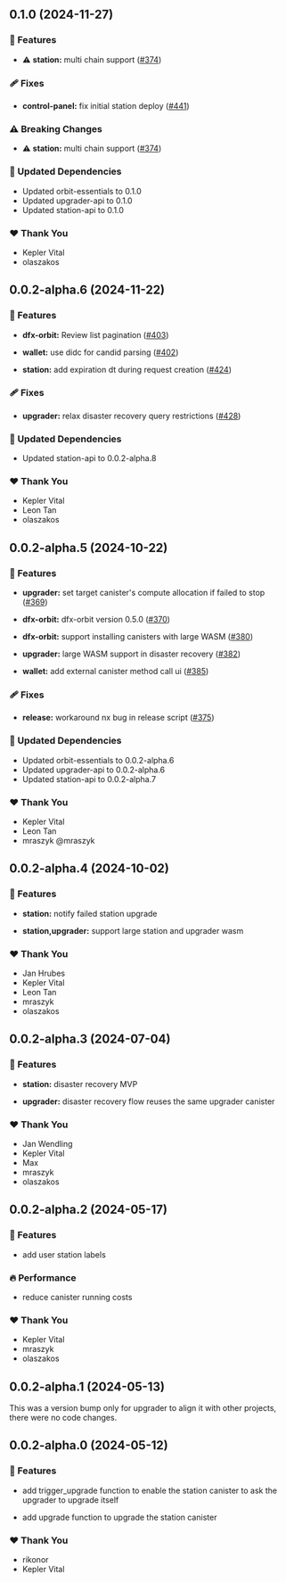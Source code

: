 ## 0.1.0 (2024-11-27)


### 🚀 Features

- ⚠️  **station:** multi chain support ([#374](https://github.com/dfinity/orbit/pull/374))


### 🩹 Fixes

- **control-panel:** fix initial station deploy ([#441](https://github.com/dfinity/orbit/pull/441))


### ⚠️  Breaking Changes

- ⚠️  **station:** multi chain support ([#374](https://github.com/dfinity/orbit/pull/374))

### 🧱 Updated Dependencies

- Updated orbit-essentials to 0.1.0
- Updated upgrader-api to 0.1.0
- Updated station-api to 0.1.0


### ❤️  Thank You

- Kepler Vital
- olaszakos

## 0.0.2-alpha.6 (2024-11-22)


### 🚀 Features

- **dfx-orbit:** Review list pagination ([#403](https://github.com/dfinity/orbit/pull/403))

- **wallet:** use didc for candid parsing ([#402](https://github.com/dfinity/orbit/pull/402))

- **station:** add expiration dt during request creation ([#424](https://github.com/dfinity/orbit/pull/424))


### 🩹 Fixes

- **upgrader:** relax disaster recovery query restrictions ([#428](https://github.com/dfinity/orbit/pull/428))


### 🧱 Updated Dependencies

- Updated station-api to 0.0.2-alpha.8


### ❤️  Thank You

- Kepler Vital
- Leon Tan
- olaszakos

## 0.0.2-alpha.5 (2024-10-22)


### 🚀 Features

- **upgrader:** set target canister's compute allocation if failed to stop ([#369](https://github.com/dfinity/orbit/pull/369))

- **dfx-orbit:** dfx-orbit version 0.5.0 ([#370](https://github.com/dfinity/orbit/pull/370))

- **dfx-orbit:** support installing canisters with large WASM ([#380](https://github.com/dfinity/orbit/pull/380))

- **upgrader:** large WASM support in disaster recovery ([#382](https://github.com/dfinity/orbit/pull/382))

- **wallet:** add external canister method call ui ([#385](https://github.com/dfinity/orbit/pull/385))


### 🩹 Fixes

- **release:** workaround nx bug in release script ([#375](https://github.com/dfinity/orbit/pull/375))


### 🧱 Updated Dependencies

- Updated orbit-essentials to 0.0.2-alpha.6
- Updated upgrader-api to 0.0.2-alpha.6
- Updated station-api to 0.0.2-alpha.7


### ❤️  Thank You

- Kepler Vital
- Leon Tan
- mraszyk @mraszyk

## 0.0.2-alpha.4 (2024-10-02)


### 🚀 Features

- **station:** notify failed station upgrade

- **station,upgrader:** support large station and upgrader wasm


### ❤️  Thank You

- Jan Hrubes
- Kepler Vital
- Leon Tan
- mraszyk
- olaszakos

## 0.0.2-alpha.3 (2024-07-04)


### 🚀 Features

- **station:** disaster recovery MVP

- **upgrader:** disaster recovery flow reuses the same upgrader canister


### ❤️  Thank You

- Jan Wendling
- Kepler Vital
- Max
- mraszyk
- olaszakos

## 0.0.2-alpha.2 (2024-05-17)


### 🚀 Features

- add user station labels


### 🔥 Performance

- reduce canister running costs


### ❤️  Thank You

- Kepler Vital
- mraszyk
- olaszakos

## 0.0.2-alpha.1 (2024-05-13)

This was a version bump only for upgrader to align it with other projects, there were no code changes.

## 0.0.2-alpha.0 (2024-05-12)

### 🚀 Features

- add trigger_upgrade function to enable the station canister to ask the upgrader to upgrade itself

- add upgrade function to upgrade the station canister

### ❤️ Thank You

- rikonor
- Kepler Vital
